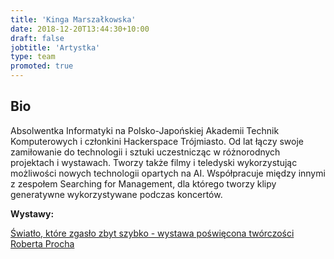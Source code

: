 ```yaml
---
title: 'Kinga Marszałkowska'
date: 2018-12-20T13:44:30+10:00
draft: false
jobtitle: 'Artystka'
type: team
promoted: true
---
```


## Bio

Absolwentka Informatyki na Polsko-Japońskiej Akademii Technik Komputerowych i członkini Hackerspace Trójmiasto. Od lat łączy swoje zamiłowanie do technologii i sztuki uczestnicząc w różnorodnych projektach i wystawach. Tworzy także filmy i teledyski wykorzystując możliwości nowych technologii opartych na AI. Współpracuje między innymi z zespołem Searching for Management, dla którego tworzy klipy generatywne wykorzystywane podczas koncertów.


**Wystawy:**

[Światło, które zgasło zbyt szybko - wystawa poświęcona twórczości Roberta Procha](/wystawy/swiatlo-ktore-zgaslo)